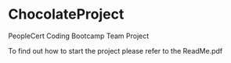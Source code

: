 # ChocolateProject
PeopleCert Coding Bootcamp Team Project

To find out how to start the project please refer to the ReadMe.pdf
